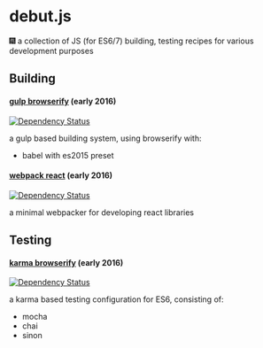 # debut.js
:fireworks: a collection of JS (for ES6/7) building, testing recipes for various development purposes

## Building

#### [gulp browserify](/gulp-browserify) (early 2016) 

[![Dependency Status](https://www.versioneye.com/user/projects/56f46e4b35630e0029db0600/badge.svg?style=flat)](https://www.versioneye.com/user/projects/56f46e4b35630e0029db0600)

 a gulp based building system, using browserify with:
 - babel with es2015 preset

#### [webpack react](/webpack-react) (early 2016)

[![Dependency Status](https://www.versioneye.com/user/projects/56f4749935630e003e0a84cd/badge.svg?style=flat)](https://www.versioneye.com/user/projects/56f4749935630e003e0a84cd)

a minimal webpacker for developing react libraries

## Testing

#### [karma browserify](/karma-browserify) (early 2016) 

[![Dependency Status](https://www.versioneye.com/user/projects/56f46e4f35630e003888a8d1/badge.svg?style=flat)](https://www.versioneye.com/user/projects/56f46e4f35630e003888a8d1)

a karma based testing configuration for ES6, consisting of:
- mocha
- chai
- sinon
